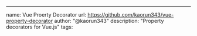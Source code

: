 ---
name: Vue Proerty Decorator
url: https://github.com/kaorun343/vue-property-decorator
author: "@kaorun343"
description: "Property decorators for Vue.js"
tags:
